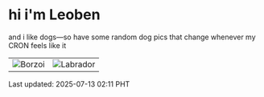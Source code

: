 # hi i'm Leoben

and i like dogs—so have some random dog pics that change whenever my CRON feels like it

|  |  |
|--------|----------|
| ![Borzoi](https://random-dog-vercel.vercel.app/api/random-borzoi?v=1752343873) | ![Labrador](https://random-dog-vercel.vercel.app/api/random-labrador?v=1752343873) |

Last updated: 2025-07-13 02:11 PHT
